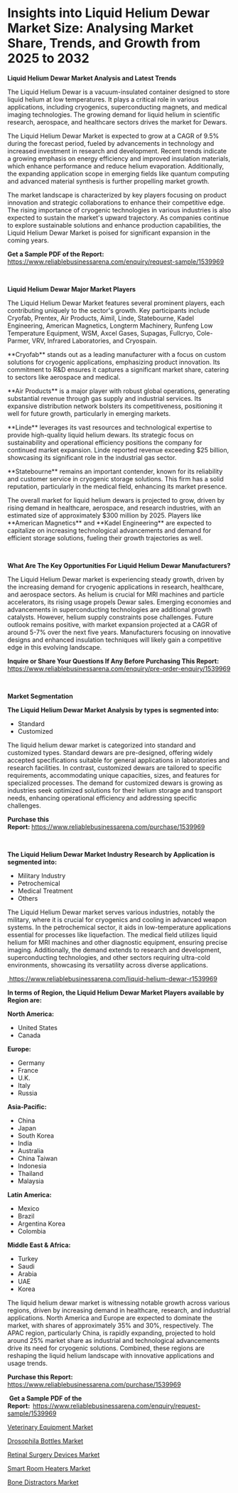 <p><h1>Insights into Liquid Helium Dewar Market Size: Analysing Market Share, Trends, and Growth from 2025 to 2032</h1></p><p><strong>Liquid Helium Dewar Market Analysis and Latest Trends</strong></p>
<p><p>The Liquid Helium Dewar is a vacuum-insulated container designed to store liquid helium at low temperatures. It plays a critical role in various applications, including cryogenics, superconducting magnets, and medical imaging technologies. The growing demand for liquid helium in scientific research, aerospace, and healthcare sectors drives the market for Dewars.</p><p>The Liquid Helium Dewar Market is expected to grow at a CAGR of 9.5% during the forecast period, fueled by advancements in technology and increased investment in research and development. Recent trends indicate a growing emphasis on energy efficiency and improved insulation materials, which enhance performance and reduce helium evaporation. Additionally, the expanding application scope in emerging fields like quantum computing and advanced material synthesis is further propelling market growth.</p><p>The market landscape is characterized by key players focusing on product innovation and strategic collaborations to enhance their competitive edge. The rising importance of cryogenic technologies in various industries is also expected to sustain the market's upward trajectory. As companies continue to explore sustainable solutions and enhance production capabilities, the Liquid Helium Dewar Market is poised for significant expansion in the coming years.</p></p>
<p><strong>Get a Sample PDF of the Report:&nbsp;</strong> <a href="https://www.reliablebusinessarena.com/enquiry/request-sample/1539969?utm_campaign=3497&utm_medium=2&utm_source=Github&utm_content=ia&utm_term=10042025&utm_id=liquid-helium-dewar">https://www.reliablebusinessarena.com/enquiry/request-sample/1539969</a></p>
<p>&nbsp;</p>
<p><strong>Liquid Helium Dewar Major Market Players</strong></p>
<p><p>The Liquid Helium Dewar Market features several prominent players, each contributing uniquely to the sector's growth. Key participants include Cryofab, Prentex, Air Products, Aimil, Linde, Statebourne, Kadel Engineering, American Magnetics, Longterm Machinery, Runfeng Low Temperature Equipment, WSM, Axcel Gases, Supagas, Fullcryo, Cole-Parmer, VRV, Infrared Laboratories, and Cryospain.</p><p>**Cryofab** stands out as a leading manufacturer with a focus on custom solutions for cryogenic applications, emphasizing product innovation. Its commitment to R&D ensures it captures a significant market share, catering to sectors like aerospace and medical.</p><p>**Air Products** is a major player with robust global operations, generating substantial revenue through gas supply and industrial services. Its expansive distribution network bolsters its competitiveness, positioning it well for future growth, particularly in emerging markets.</p><p>**Linde** leverages its vast resources and technological expertise to provide high-quality liquid helium dewars. Its strategic focus on sustainability and operational efficiency positions the company for continued market expansion. Linde reported revenue exceeding $25 billion, showcasing its significant role in the industrial gas sector.</p><p>**Statebourne** remains an important contender, known for its reliability and customer service in cryogenic storage solutions. This firm has a solid reputation, particularly in the medical field, enhancing its market presence.</p><p>The overall market for liquid helium dewars is projected to grow, driven by rising demand in healthcare, aerospace, and research industries, with an estimated size of approximately $300 million by 2025. Players like **American Magnetics** and **Kadel Engineering** are expected to capitalize on increasing technological advancements and demand for efficient storage solutions, fueling their growth trajectories as well.</p></p>
<p>&nbsp;</p>
<p><strong>What Are The Key Opportunities For Liquid Helium Dewar Manufacturers?</strong></p>
<p><p>The Liquid Helium Dewar market is experiencing steady growth, driven by the increasing demand for cryogenic applications in research, healthcare, and aerospace sectors. As helium is crucial for MRI machines and particle accelerators, its rising usage propels Dewar sales. Emerging economies and advancements in superconducting technologies are additional growth catalysts. However, helium supply constraints pose challenges. Future outlook remains positive, with market expansion projected at a CAGR of around 5-7% over the next five years. Manufacturers focusing on innovative designs and enhanced insulation techniques will likely gain a competitive edge in this evolving landscape.</p></p>
<p><strong>Inquire or Share Your Questions If Any Before Purchasing This Report:</strong> <a href="https://www.reliablebusinessarena.com/enquiry/pre-order-enquiry/1539969?utm_campaign=3497&utm_medium=2&utm_source=Github&utm_content=ia&utm_term=10042025&utm_id=liquid-helium-dewar">https://www.reliablebusinessarena.com/enquiry/pre-order-enquiry/1539969</a></p>
<p>&nbsp;</p>
<p><strong>Market Segmentation</strong></p>
<p><strong>The Liquid Helium Dewar Market Analysis by types is segmented into:</strong></p>
<p><ul><li>Standard</li><li>Customized</li></ul></p>
<p><p>The liquid helium dewar market is categorized into standard and customized types. Standard dewars are pre-designed, offering widely accepted specifications suitable for general applications in laboratories and research facilities. In contrast, customized dewars are tailored to specific requirements, accommodating unique capacities, sizes, and features for specialized processes. The demand for customized dewars is growing as industries seek optimized solutions for their helium storage and transport needs, enhancing operational efficiency and addressing specific challenges.</p></p>
<p><strong>Purchase this Report:&nbsp;</strong><a href="https://www.reliablebusinessarena.com/purchase/1539969?utm_campaign=3497&utm_medium=2&utm_source=Github&utm_content=ia&utm_term=10042025&utm_id=liquid-helium-dewar">https://www.reliablebusinessarena.com/purchase/1539969</a></p>
<p>&nbsp;</p>
<p><strong>The Liquid Helium Dewar Market Industry Research by Application is segmented into:</strong></p>
<p><ul><li>Military Industry</li><li>Petrochemical</li><li>Medical Treatment</li><li>Others</li></ul></p>
<p><p>The Liquid Helium Dewar market serves various industries, notably the military, where it is crucial for cryogenics and cooling in advanced weapon systems. In the petrochemical sector, it aids in low-temperature applications essential for processes like liquefaction. The medical field utilizes liquid helium for MRI machines and other diagnostic equipment, ensuring precise imaging. Additionally, the demand extends to research and development, superconducting technologies, and other sectors requiring ultra-cold environments, showcasing its versatility across diverse applications.</p></p>
<p><a href="https://www.reliablebusinessarena.com/liquid-helium-dewar-r1539969?utm_campaign=3497&utm_medium=2&utm_source=Github&utm_content=ia&utm_term=10042025&utm_id=liquid-helium-dewar">&nbsp;https://www.reliablebusinessarena.com/liquid-helium-dewar-r1539969</a></p>
<p><strong>In terms of Region, the Liquid Helium Dewar Market Players available by Region are:</strong></p>
<p>
    <p> <strong> North America: </strong>
        <ul>
            <li>United States</li>
            <li>Canada</li>
        </ul>
        </p> 
    <p> <strong> Europe: </strong>
        <ul>
            <li>Germany</li>
            <li>France</li>
            <li>U.K.</li>
            <li>Italy</li>
            <li>Russia</li>
        </ul>
        </p> 
    <p> <strong> Asia-Pacific: </strong>
        <ul>
            <li>China</li>
            <li>Japan</li>
            <li>South Korea</li>
            <li>India</li>
            <li>Australia</li>
            <li>China Taiwan</li>
            <li>Indonesia</li>
            <li>Thailand</li>
            <li>Malaysia</li>
        </ul>
        </p> 
    <p> <strong> Latin America: </strong>
        <ul>
            <li>Mexico</li>
            <li>Brazil</li>
            <li>Argentina Korea</li>
            <li>Colombia</li>
        </ul>
        </p> 
    <p> <strong> Middle East & Africa: </strong>
        <ul>
            <li>Turkey</li>
            <li>Saudi</li>
            <li>Arabia</li>
            <li>UAE</li>
            <li>Korea</li>
        </ul>
    </p>
    </p>
<p><p>The liquid helium dewar market is witnessing notable growth across various regions, driven by increasing demand in healthcare, research, and industrial applications. North America and Europe are expected to dominate the market, with shares of approximately 35% and 30%, respectively. The APAC region, particularly China, is rapidly expanding, projected to hold around 25% market share as industrial and technological advancements drive its need for cryogenic solutions. Combined, these regions are reshaping the liquid helium landscape with innovative applications and usage trends.</p></p>
<p><strong>Purchase this Report: </strong><a href="https://www.reliablebusinessarena.com/purchase/1539969?utm_campaign=3497&utm_medium=2&utm_source=Github&utm_content=ia&utm_term=10042025&utm_id=liquid-helium-dewar">https://www.reliablebusinessarena.com/purchase/1539969</a></p>
<p>&nbsp;<strong>Get a Sample PDF of the Report:&nbsp;&nbsp;</strong><a href="https://www.reliablebusinessarena.com/enquiry/request-sample/1539969?utm_campaign=3497&utm_medium=2&utm_source=Github&utm_content=ia&utm_term=10042025&utm_id=liquid-helium-dewar">https://www.reliablebusinessarena.com/enquiry/request-sample/1539969</a></p>
<p><strong></strong></p>
<p><p><a href="https://www.linkedin.com/pulse/veterinary-equipment-market-2025-2032-analyzing-size-jbq5f?utm_campaign=3497&utm_medium=2&utm_source=Github&utm_content=ia&utm_term=10042025&utm_id=liquid-helium-dewar">Veterinary Equipment Market</a></p><p><a href="https://www.linkedin.com/pulse/projecting-growth-drosophila-bottlesmarket-impact-analysis-kdmac?utm_campaign=3497&utm_medium=2&utm_source=Github&utm_content=ia&utm_term=10042025&utm_id=liquid-helium-dewar">Drosophila Bottles Market</a></p><p><a href="https://www.linkedin.com/pulse/retinal-surgery-devices-market-insights-encompass-historical-h2krf?utm_campaign=3497&utm_medium=2&utm_source=Github&utm_content=ia&utm_term=10042025&utm_id=liquid-helium-dewar">Retinal Surgery Devices Market</a></p><p><a href="https://github.com/daemluari/Market-Research-Report-List-1/blob/main/smart-room-heaters-market.md?utm_campaign=3497&utm_medium=2&utm_source=Github&utm_content=ia&utm_term=10042025&utm_id=liquid-helium-dewar">Smart Room Heaters Market</a></p><p><a href="https://www.linkedin.com/pulse/bone-distractors-demand-sales-growth-forecasts-2025-2032-intellixus-3pqff?utm_campaign=3497&utm_medium=2&utm_source=Github&utm_content=ia&utm_term=10042025&utm_id=liquid-helium-dewar">Bone Distractors Market</a></p></p>